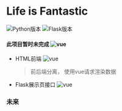 # Life is Fantastic


![Python版本](https://img.shields.io/badge/Python-3.6-brightgreen.svg "版本号")
![Flask版本](https://img.shields.io/badge/Flask-1.0.2-ff69b4.svg "版本号")

#### 此项目暂时未完成  ![vue](http://progressed.io/bar/15 "总进度") 

- HTML前端   ![vue](http://progressed.io/bar/30 "项目进度") 
  > 前后端分离， 使用vue请求渲染数据
  
- Flask展示页接口   ![vue](http://progressed.io/bar/50 "项目进度") 


### 未来
